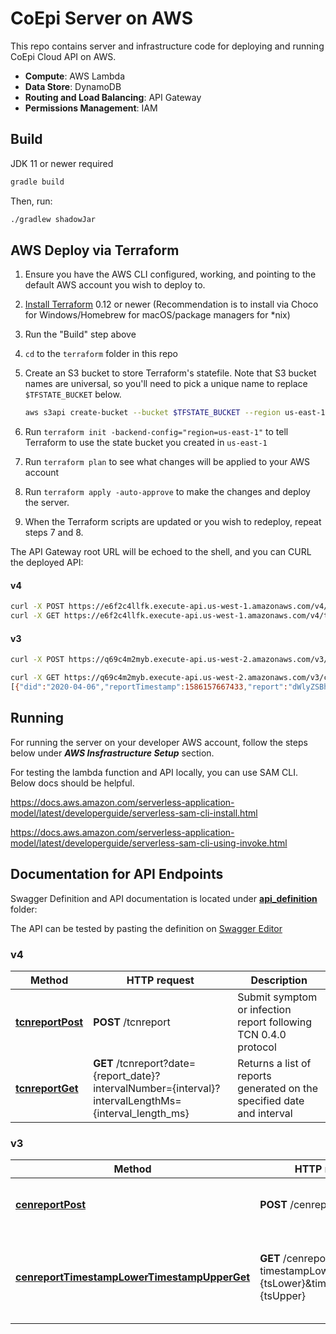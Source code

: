 # CoEpi Server on AWS

This repo contains server and infrastructure code for deploying and running
CoEpi Cloud API on AWS.

* **Compute**: AWS Lambda
* **Data Store**: DynamoDB
* **Routing and Load Balancing**: API Gateway
* **Permissions Management**: IAM

## Build

JDK 11 or newer required

```sh
gradle build
```

Then, run:

```sh
./gradlew shadowJar
```

## AWS Deploy via Terraform

1. Ensure you have the AWS CLI configured, working, and pointing to the default AWS
   account you wish to deploy to.
2. [Install Terraform](https://www.terraform.io/downloads.html) 0.12 or newer
   (Recommendation is to install via Choco for Windows/Homebrew for macOS/package managers for
   *nix)
3. Run the "Build" step above
4. `cd` to the `terraform` folder in this repo
5. Create an S3 bucket to store Terraform's statefile. Note that S3 bucket names are universal, so you'll need to pick a unique name to replace `$TFSTATE_BUCKET` below.

    ```sh
    aws s3api create-bucket --bucket $TFSTATE_BUCKET --region us-east-1
    ```
   
6. Run `terraform init -backend-config="region=us-east-1"` to tell Terraform to
   use the state bucket you created in `us-east-1`
7. Run `terraform plan` to see what changes will be applied to
   your AWS account
8. Run `terraform apply -auto-approve` to make the changes and deploy the
   server.
9. When the Terraform scripts are updated or you wish to redeploy, repeat steps
   7 and 8.

The API Gateway root URL will be echoed to the shell, and you can CURL the
deployed API:

#### v4

```sh
curl -X POST https://e6f2c4llfk.execute-api.us-west-1.amazonaws.com/v4/tcnreport -d "ZXlKMFpYTjBJam9pWW05a2VTSjk="
curl -X GET https://e6f2c4llfk.execute-api.us-west-1.amazonaws.com/v4/tcnreport
```

#### v3
```sh
curl -X POST https://q69c4m2myb.execute-api.us-west-2.amazonaws.com/v3/cenreport -d '{ "report": "dWlyZSBhdXRob3JgdsF0aW9uLgo=", "cenKeys": [ "baz", "das" ]}'

curl -X GET https://q69c4m2myb.execute-api.us-west-2.amazonaws.com/v3/cenreport
[{"did":"2020-04-06","reportTimestamp":1586157667433,"report":"dWlyZSBhdXRob3JpemF0aW9uLgo=","cenKeys":["bar","foo"]},{"did":"2020-04-06","reportTimestamp":1586158348099,"report":"dWlyZSBhdXRob3JpemF0aW9uLgo=","cenKeys":["bar","foo"]},{"did":"2020-04-06","reportTimestamp":1586158404001,"report":"dWlyZSBhdXRob3JgdsF0aW9uLgo=","cenKeys":["baz","das"]}]
```

## Running

For running the server on your developer AWS account, follow the steps
below under ***AWS Insfrastructure Setup*** section.

For testing the lambda function and API locally, you can use SAM CLI. Below docs should be helpful.

https://docs.aws.amazon.com/serverless-application-model/latest/developerguide/serverless-sam-cli-install.html

https://docs.aws.amazon.com/serverless-application-model/latest/developerguide/serverless-sam-cli-using-invoke.html 

## Documentation for API Endpoints

Swagger Definition and API documentation is located
under [**api_definition**](api_definition) folder:

The API can be tested by pasting the definition on [Swagger Editor](http://editor.swagger.io/)

### v4
Method | HTTP request | Description
------------- | ------------- | -------------
[**tcnreportPost**](docs/DefaultApi.md#cenreportpost) | **POST** /tcnreport | Submit symptom or infection report following TCN 0.4.0 protocol
[**tcnreportGet**](docs/DefaultApi.md#cenreporttimestamplowertimestampupperget) | **GET** /tcnreport?date={report_date}?intervalNumber={interval}?intervalLengthMs={interval_length_ms}| Returns a list of reports generated on the specified date and interval


### v3
Method | HTTP request | Description
------------- | ------------- | -------------
[**cenreportPost**](docs/DefaultApi.md#cenreportpost) | **POST** /cenreport | Submit symptom or infection report
[**cenreportTimestampLowerTimestampUpperGet**](docs/DefaultApi.md#cenreporttimestamplowertimestampupperget) | **GET** /cenreport?timestampLower={tsLower}&timestampUpper={tsUpper} | Returns a list of reports generated between a timestamp range

